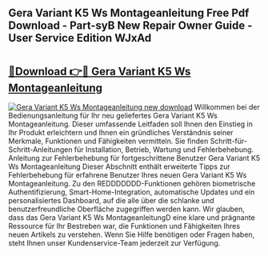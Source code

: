 ## Gera Variant K5 Ws Montageanleitung Free Pdf Download - Part-syB New Repair Owner Guide - User Service Edition WJxAd

# <h2><a href="http://df6nud.blite.top/?on=Gera+Variant+K5+Ws+Montageanleitung">🔗Download 👉🔴 Gera Variant K5 Ws Montageanleitung</a></h2>

[![Gera Variant K5 Ws Montageanleitung new download](https://i.imgur.com/lujVjoI.png)](http://df6nud.blite.top/?on=Gera+Variant+K5+Ws+Montageanleitung)
Willkommen bei der Bedienungsanleitung für Ihr neu geliefertes Gera Variant K5 Ws Montageanleitung. Dieser umfassende Leitfaden soll Ihnen den Einstieg in Ihr Produkt erleichtern und Ihnen ein gründliches Verständnis seiner Merkmale, Funktionen und Fähigkeiten vermitteln. Sie finden Schritt-für-Schritt-Anleitungen für Installation, Betrieb, Wartung und Fehlerbehebung. Anleitung zur Fehlerbehebung für fortgeschrittene Benutzer Gera Variant K5 Ws Montageanleitung Dieser Abschnitt enthält erweiterte Tipps zur Fehlerbehebung für erfahrene Benutzer Ihres neuen Gera Variant K5 Ws Montageanleitung. Zu den REDDDDDDD-Funktionen gehören biometrische Authentifizierung, Smart-Home-Integration, automatische Updates und ein personalisiertes Dashboard, auf die alle über die schlanke und benutzerfreundliche Oberfläche zugegriffen werden kann. Wir glauben, dass das Gera Variant K5 Ws MontageanleitungD eine klare und prägnante Ressource für Ihr Bestreben war, die Funktionen und Fähigkeiten Ihres neuen Artikels zu verstehen. Wenn Sie Hilfe benötigen oder Fragen haben, steht Ihnen unser Kundenservice-Team jederzeit zur Verfügung.
